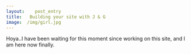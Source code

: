 ```yaml
---
layout:    post_entry
title:   Building your site with J & G
image:  /img/girl.jpg
---
```


Hoya..I have been waiting for this moment since working on this site, and I am here now finally. 